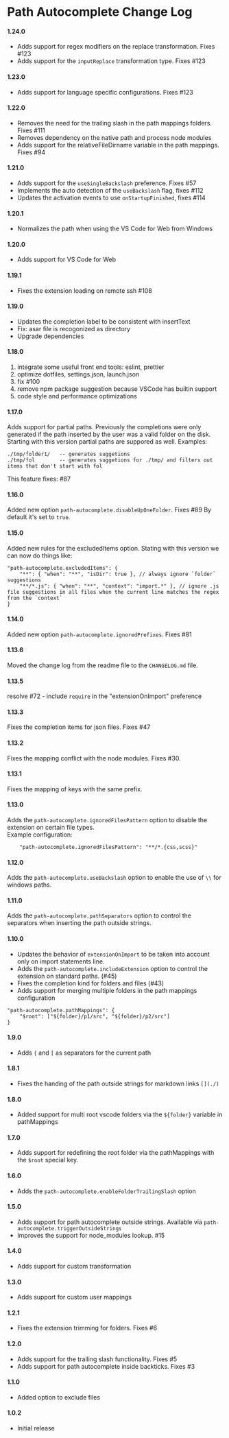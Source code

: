 # Path Autocomplete Change Log

#### 1.24.0

- Adds support for regex modifiers on the replace transformation. Fixes #123
- Adds support for the `inputReplace` transformation type. Fixes #123

#### 1.23.0

- Adds support for language specific configurations. Fixes #123

#### 1.22.0

- Removes the need for the trailing slash in the path mappings folders. Fixes #111
- Removes dependency on the native path and process node modules
- Adds support for the relativeFileDirname variable in the path mappings. Fixes #94

#### 1.21.0

- Adds support for the `useSingleBackslash` preference. Fixes #57
- Implements the auto detection of the `useBackslash` flag, fixes #112
- Updates the activation events to use `onStartupFinished`, fixes #114

#### 1.20.1

- Normalizes the path when using the VS Code for Web from Windows

#### 1.20.0

- Adds support for VS Code for Web

#### 1.19.1

- Fixes the extension loading on remote ssh #108

#### 1.19.0

- Updates the completion label to be consistent with insertText
- Fix: asar file is recogonized as directory
- Upgrade dependencies

#### 1.18.0

1. integrate some useful front end tools: eslint, prettier
2. optimize dotfiles, settings.json, launch.json
3. fix #100
4. remove npm package suggestion because VSCode has builtin support
5. code style and performance optimizations

#### 1.17.0

Adds support for partial paths.
Previously the completions were only generated if the path inserted by the user
was a valid folder on the disk.  
Starting with this version partial paths are suppored as well.
Examples:

```
./tmp/folder1/   -- generates suggetions
./tmp/fol        -- generates suggetions for ./tmp/ and filters out items that don't start with fol
```

This feature fixes: #87

#### 1.16.0

Added new option `path-autocomplete.disableUpOneFolder`. Fixes #89
By default it's set to `true`.

#### 1.15.0

Added new rules for the excludedItems option.
Stating with this version we can now do things like:

```
"path-autocomplete.excludedItems": {
    "**": { "when": "**", "isDir": true }, // always ignore `folder` suggestions
    "**/*.js": { "when": "**", "context": "import.*" }, // ignore .js file suggestions in all files when the current line matches the regex from the `context`
}
```

#### 1.14.0

Added new option `path-autocomplete.ignoredPrefixes`. Fixes #81

#### 1.13.6

Moved the change log from the readme file to the `CHANGELOG.md` file.

#### 1.13.5

resolve #72 - include `require` in the "extensionOnImport" preference

#### 1.13.3

Fixes the completion items for json files. Fixes #47

#### 1.13.2

Fixes the mapping conflict with the node modules. Fixes #30.

#### 1.13.1

Fixes the mapping of keys with the same prefix.

#### 1.13.0

Adds the `path-autocomplete.ignoredFilesPattern` option to disable the extension on certain file types.  
Example configuration:

```
    "path-autocomplete.ignoredFilesPattern": "**/*.{css,scss}"
```

#### 1.12.0

Adds the `path-autocomplete.useBackslash` option to enable the use of `\\` for windows paths.

#### 1.11.0

Adds the `path-autocomplete.pathSeparators` option to control the separators when
inserting the path outside strings.

#### 1.10.0

- Updates the behavior of `extensionOnImport` to be taken into account only on import statements line.
- Adds the `path-autocomplete.includeExtension` option to control the extension on standard paths. (#45)
- Fixes the completion kind for folders and files (#43)
- Adds support for merging multiple folders in the path mappings configuration

```
"path-autocomplete.pathMappings": {
    "$root": ["${folder}/p1/src", "${folder}/p2/src"]
}
```

#### 1.9.0

- Adds `{` and `[` as separators for the current path

#### 1.8.1

- Fixes the handing of the path outside strings for markdown links `[](./)`

#### 1.8.0

- Added support for multi root vscode folders via the `${folder}` variable in pathMappings

#### 1.7.0

- Adds support for redefining the root folder via the pathMappings with the `$root`
  special key.

#### 1.6.0

- Adds the `path-autocomplete.enableFolderTrailingSlash` option

#### 1.5.0

- Adds support for path autocomplete outside strings.
  Available via `path-autocomplete.triggerOutsideStrings`
- Improves the support for node_modules lookup. #15

#### 1.4.0

- Adds support for custom transformation

#### 1.3.0

- Adds support for custom user mappings

#### 1.2.1

- Fixes the extension trimming for folders. Fixes #6

#### 1.2.0

- Adds support for the trailing slash functionality. Fixes #5
- Adds support for path autocomplete inside backticks. Fixes #3

#### 1.1.0

- Added option to exclude files

#### 1.0.2

- Initial release
